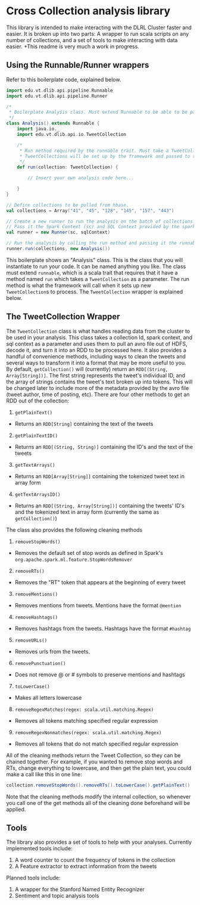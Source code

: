 # Cross Collection analysis library

This library is intended to make interacting with the DLRL Cluster faster and easier. It is broken up into two parts: A wrapper to run scala scripts on any number of collections, and a set of tools to make interacting with data easier. +This readme is very much a work in progress.


## Using the Runnable/Runner wrappers

Refer to this boilerplate code, explained below.

```scala
import edu.vt.dlib.api.pipeline.Runnable
import edu.vt.dlib.api.pipeline.Runner

/*
 * Boilerplate Analysis class. Must extend Runnable to be able to be passed to the runner later.
 */
class Analysis() extends Runnable {
    import java.io._
    import edu.vt.dlib.api.io.TweetCollection

    /*
     * Run method required by the runnable trait. Must take a TweetCollection as a parameter.
     * TweetCollections will be set up by the framework and passed to the run method.
     */
    def run(collection: TweetCollection) {

        // Insert your own analysis code here...

    }
}

// Define collections to be pulled from hbase.
val collections = Array("41", "45", "128", "145", "157", "443")

// Create a new runner to run the analysis on the batch of collections.
// Pass it the Spark Context (sc) and SQL Context provided by the spark shell.
val runner = new Runner(sc, sqlContext)

// Run the analysis by calling the run method and passing it the runnable we created above.
runner.run(collections, new Analysis())
```

This boilerplate shows an "Analysis" class. This is the class that you will instantiate to run your code. It can be named anything you like. The class must extend `runnable`, which is a scala trait that requires that it have a method named `run` which takes a `TweetCollection` as a parameter. The run method is what the framework will call when it sets up new `TweetCollection`s to process. The `TweetCollection` wrapper is explained below.



## The TweetCollection Wrapper

The `TweetCollection` class is what handles reading data from the cluster to be used in your analysis. This class takes a collection Id, spark context, and sql context as a parameter and uses them to pull an avro file out of HDFS, decode it, and turn it into an RDD to be processed here. It also provides a handful of convenience methods, including ways to clean the tweets and several ways to transform it into a format that may be more useful to you. By default, `getCollection()` will (currently) return an `RDD[(String, Array[String])]`.  The first string represents the tweet's individual ID, and the array of strings contains the tweet's text broken up into tokens. This will be changed later to include more of the metadata provided by the avro file (tweet author, time of posting, etc). There are four other methods to get an RDD out of the collection:

1. `getPlainText()`
  * Returns an `RDD[String]` containing the text of the tweets
2. `getPlainTextID()`
  * Returns an `RDD[(String, String)]` containing the ID's and the text of the tweets
3. `getTextArrays()`
  * Returns an `RDD[Array[String]]` containing the tokenized tweet text in array form
4. `getTextArraysID()`
  * Returns an `RDD[(String, Array[String])]` containing the tweets' ID's and the tokenized text in array form (currently the same as `getCollection()`)

The class also provides the following cleaning methods

1. `removeStopWords()`
  * Removes the default set of stop words as defined in Spark's `org.apache.spark.ml.feature.StopWordsRemover`
2. `removeRTs()`
  * Removes the "RT" token that appears at the beginning of every tweet
3. `removeMentions()`
  * Removes mentions from tweets. Mentions have the format `@mention`
4. `removeHashtags()`
  * Removes hashtags from the tweets. Hashtags have the format `#hashtag`
5. `removeURLs()`
  * Removes urls from the tweets.
6. `removePunctuation()`
  * Does not remove @ or # symbols to preserve mentions and hashtags
7. `toLowerCase()`
  * Makes all letters lowercase
8. `removeRegexMatches(regex: scala.util.matching.Regex)`
  * Removes all tokens matching specified regular expression
9. `removeRegexNonmatches(regex: scala.util.matching.Regex)`
  * Removes all tokens that do not match specified regular expression

All of the cleaning methods return the Tweet Collection, so they can be chained together. For example, if you wanted to remove stop words and RTs, change everything to lowercase, and then get the plain text, you could make a call like this in one line:
```scala
collection.removeStopWords().removeRTs().toLowerCase().getPlainText()
```
Note that the cleaning methods modify the internal collection, so whenever you call one of the get methods all of the cleaning done beforehand will be applied.

## Tools

The library also provides a set of tools to help with your analyses. Currently implemented tools include:
1. A word counter to count the frequency of tokens in the collection
2. A Feature extractor to extract information from the tweets

Planned tools include:
1. A wrapper for the Stanford Named Entity Recognizer
2. Sentiment and topic analysis tools